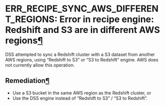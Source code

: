 ERR\_RECIPE\_SYNC\_AWS\_DIFFERENT\_REGIONS: Error in recipe engine: Redshift and S3 are in different AWS regions[¶](#err-recipe-sync-aws-different-regions-error-in-recipe-engine-redshift-and-s3-are-in-different-aws-regions "Permalink to this heading")
===========================================================================================================================================================================================================================================================


DSS attempted to sync a Redshift cluster with a S3 dataset from another AWS regions, using “Redshift to S3” or “S3 to Redshift” engine. AWS does not currently allow this operation.



Remediation[¶](#remediation "Permalink to this heading")
--------------------------------------------------------


* Use a S3 bucket in the same AWS region as the Redshift cluster, or
* Use the DSS engine instead of “Redshift to S3” / “S3 to Redshift”.